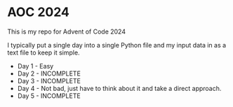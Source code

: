 # AOC 2024
This is my repo for Advent of Code 2024

I typically put a single day into a single Python file and my input data in as a text file to keep it simple.

- Day 1 - Easy
- Day 2 - INCOMPLETE
- Day 3 - INCOMPLETE
- Day 4 - Not bad, just have to think about it and take a direct approach.
- Day 5 - INCOMPLETE